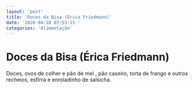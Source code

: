 ```yaml
---
layout: 'post'
title: 'Doces da Bisa (Érica Friedmann)'
date: '2020-04-10 07:53:15 '
categories: 'Alimentação'
---
```


# Doces da Bisa (Érica Friedmann)

Doces, ovos de colher e pão de mel , pão caseiro, torta de frango e outros recheios, esfirra e enroladinho de salsicha.
